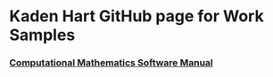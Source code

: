 # Kaden Hart GitHub page for Work Samples 

### [Computational Mathematics Software Manual](https://kadenhart.github.io/Software_Manual/toc)  
